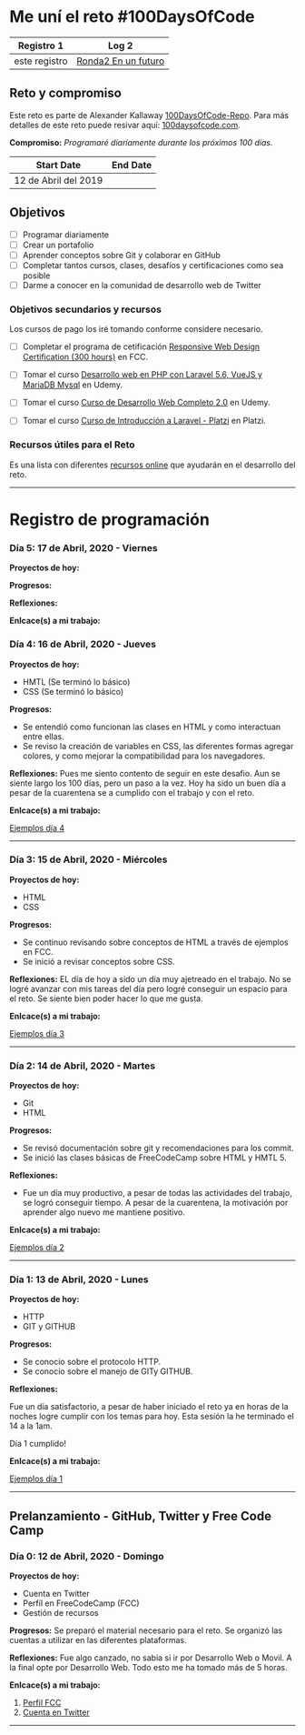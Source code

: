 # Me uní el reto #100DaysOfCode

| Registro 1 | Log 2 |
| --- | --- |
| este registro | [Ronda2 En un futuro]()

## Reto y compromiso
Este reto es parte  de Alexander Kallaway [100DaysOfCode-Repo](https://github.com/Kallaway/100-days-of-code "the official repo"). Para más detalles de este reto puede resivar aquí: [100daysofcode.com](http://100daysofcode.com/ "100daysofcode.com").

**Compromiso:** *Programaré diariamente durante los próximos 100 días.*

|  Start Date   | End Date     |
| ------------- | ------------ |
| 12 de Abril del 2019 | |

## Objetivos
- [ ] Programar diariamente
- [ ] Crear un portafolio
- [ ] Aprender conceptos sobre Git y colaborar en GitHub
- [ ] Completar tantos cursos, clases, desafíos y certificaciones como sea posible
- [ ] Darme a conocer en la comunidad de desarrollo web de Twitter

### Objetivos secundarios y recursos
Los cursos de pago los iré tomando conforme considere necesario.

  - [ ] Completar el programa de cetificación [Responsive Web Design Certification (300 hours)](https://www.freecodecamp.com/james-priest "FCC Profile") en FCC.
  - [ ] Tomar el curso [Desarrollo web en PHP con Laravel 5.6, VueJS y MariaDB Mysql](https://www.udemy.com/course/desarrollo-web-en-php-con-laravel-vuejs-y-mariadb/) en Udemy.
  - [ ] Tomar el curso [Curso de Desarrollo Web Completo 2.0](https://www.udemy.com/course/curso-de-desarrollo-web-completo-2/) en Udemy.

  - [ ] Tomar el curso [Curso de Introducción a Laravel - Platzi](https://platzi.com/cursos/intro-laravel/) en Platzi.

### Recursos útiles para el Reto
Es una lista con diferentes [recursos online](recursos.md) que ayudarán en el desarrollo del reto.

---
<!--
### Día 0: 12 de Abril, 2020 - Domingo

**Proyectos de hoy:**


**Progresos:**


**Reflexiones:**


**Enlcace(s) a mi trabajo:**

---
-->



# Registro de programación

### Día 5: 17 de Abril, 2020 - Viernes

**Proyectos de hoy:**


**Progresos:**


**Reflexiones:**


**Enlcace(s) a mi trabajo:**

### Día 4: 16 de Abril, 2020 - Jueves

**Proyectos de hoy:**

- HMTL (Se terminó lo básico)
- CSS (Se terminó lo básico)

**Progresos:**

- Se entendió como funcionan las clases en HTML y como interactuan entre ellas.
- Se reviso la creación de variables en CSS, las diferentes formas agregar colores, y como mejorar la compatibilidad para los navegadores.

**Reflexiones:**
Pues me siento contento de seguir en este desafio. Aun se siente largo los 100 días, pero un paso a la vez.
Hoy ha sido un buen día a pesar de la cuarentena se a cumplido con el trabajo y con el reto.

**Enlcace(s) a mi trabajo:**

[Ejemplos día 4](https://github.com/zoiber/100-days-of-code-R1/tree/master/D4)

---

### Día 3: 15 de Abril, 2020 - Miércoles

**Proyectos de hoy:**

- HTML
- CSS

**Progresos:**

- Se continuo revisando sobre conceptos de HTML a través de ejemplos en FCC.
- Se inició a revisar conceptos sobre CSS.

**Reflexiones:**
EL día de hoy a sido un día muy ajetreado en el trabajo. No se logré avanzar con mis tareas del día pero logré conseguir un espacio para el reto. Se siente bien poder hacer lo que me gusta.

**Enlcace(s) a mi trabajo:**

[Ejemplos día 3](https://github.com/zoiber/100-days-of-code-R1/tree/master/D3)

---

### Día 2: 14 de Abril, 2020 - Martes

**Proyectos de hoy:**
- Git
- HTML

**Progresos:**

- Se revisó documentación sobre git y recomendaciones para los commit.
- Se inició las clases básicas de FreeCodeCamp sobre HTML y HMTL 5.

**Reflexiones:**
- Fue un día muy productivo, a pesar de todas las actividades del trabajo, se logró conseguir tiempo. A pesar de la  cuarentena, la motivación por aprender algo nuevo me mantiene positivo.

**Enlcace(s) a mi trabajo:**

[Ejemplos día 2](https://github.com/zoiber/100-days-of-code-R1/tree/master/D2)

---

### Día 1: 13 de Abril, 2020 - Lunes

**Proyectos de hoy:**
- HTTP
- GIT y GITHUB

**Progresos:**
- Se conocio sobre el protocolo HTTP.
- Se conocio sobre el manejo de GITy GITHUB.

**Reflexiones:**

Fue un día satisfactorio, a pesar de haber iniciado el reto ya en horas de la noches logre cumplir con los temas para hoy.
Esta sesión la he terminado el 14 a la 1am.

Día 1 cumplido!

**Enlcace(s) a mi trabajo:**

[Ejemplos día 1](https://github.com/zoiber/100-days-of-code-R1/tree/master/D1)

---

## Prelanzamiento - GitHub, Twitter y Free Code Camp
### Día 0: 12 de Abril, 2020 - Domingo

**Proyectos de hoy:**
- Cuenta en Twitter
- Perfíl en FreeCodeCamp (FCC)
- Gestión de recursos

**Progresos:**
Se preparó el material necesario para el reto.
Se organizó las cuentas a utilizar en las diferentes plataformas.

**Reflexiones:**
Fue algo canzado, no sabia si ir por Desarrollo Web o Movil. A la final opte por Desarrollo Web. Todo esto me ha tomado más de 5 horas.

**Enlcace(s) a mi trabajo:**
1.  [Perfil FCC](https://www.freecodecamp.org/pabloluce2021)
2.  [Cuenta en Twitter](https://twitter.com/PabloLuceroEC)

---

<!--
## Pensamientos finales para la Ronda 1
### January XX, 20XX
-->
